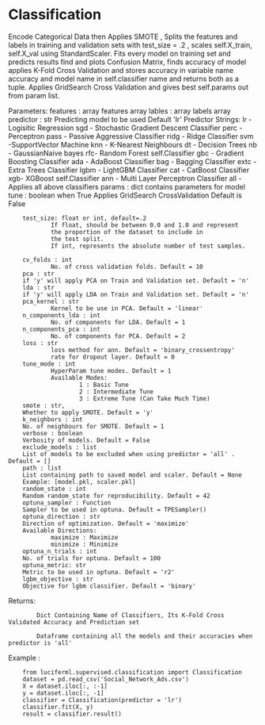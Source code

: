 # Classification

 Encode Categorical Data then Applies SMOTE , Splits the features and labels in training and validation sets with test_size = .2 , scales self.X_train, self.X_val using StandardScaler.
Fits every model on training set and predicts results find and plots Confusion Matrix,
finds accuracy of model applies K-Fold Cross Validation
and stores accuracy in variable name accuracy and model name in self.classifier name and returns both as a tuple.
Applies GridSearch Cross Validation and gives best self.params out from param list.

Parameters:
        features : array
                features array
        lables : array
                labels array
        predictor : str
                Predicting model to be used
                Default 'lr'
                        Predictor Strings:
                        lr - Logisitic Regression
                        sgd - Stochastic Gradient Descent Classifier
                        perc - Perceptron
                        pass - Passive Aggressive Classifier
                        ridg - Ridge Classifier
                        svm -SupportVector Machine
                        knn - K-Nearest Neighbours
                        dt - Decision Trees
                        nb - GaussianNaive bayes
                        rfc- Random Forest self.Classifier
                        gbc - Gradient Boosting Classifier
                        ada - AdaBoost Classifier
                        bag - Bagging Classifier
                        extc - Extra Trees Classifier
                        lgbm - LightGBM Classifier
                        cat - CatBoost Classifier
                        xgb- XGBoost self.Classifier
                        ann - Multi Layer Perceptron Classifier
                        all - Applies all above classifiers
        params : dict
                contains parameters for model
        tune : boolean
                when True Applies GridSearch CrossValidation
                Default is False

        test_size: float or int, default=.2
                If float, should be between 0.0 and 1.0 and represent
                the proportion of the dataset to include in
                the test split.
                If int, represents the absolute number of test samples.

        cv_folds : int
                No. of cross validation folds. Default = 10
        pca : str
        if 'y' will apply PCA on Train and Validation set. Default = 'n'
        lda : str
        if 'y' will apply LDA on Train and Validation set. Default = 'n'
        pca_kernel : str
                Kernel to be use in PCA. Default = 'linear'
        n_components_lda : int
                No. of components for LDA. Default = 1
        n_components_pca : int
                No. of components for PCA. Default = 2
        loss : str
                loss method for ann. Default = 'binary_crossentropy'
                rate for dropout layer. Default = 0
        tune_mode : int
                HyperParam tune modes. Default = 1
                Available Modes:
                        1 : Basic Tune
                        2 : Intermediate Tune
                        3 : Extreme Tune (Can Take Much Time)
        smote : str,
        Whether to apply SMOTE. Default = 'y'
        k_neighbors : int
        No. of neighbours for SMOTE. Default = 1
        verbose : boolean
        Verbosity of models. Default = False
        exclude_models : list
        List of models to be excluded when using predictor = 'all' . Default = []
        path : list
        List containing path to saved model and scaler. Default = None
        Example: [model.pkl, scaler.pkl]
        random_state : int
        Random random_state for reproducibility. Default = 42
        optuna_sampler : Function
        Sampler to be used in optuna. Default = TPESampler()
        optuna_direction : str
        Direction of optimization. Default = 'maximize'
        Available Directions:
                maximize : Maximize
                minimize : Minimize
        optuna_n_trials : int
        No. of trials for optuna. Default = 100
        optuna_metric: str
        Metric to be used in optuna. Default = 'r2'
        lgbm_objective : str
        Objective for lgbm classifier. Default = 'binary'
Returns:

            Dict Containing Name of Classifiers, Its K-Fold Cross Validated Accuracy and Prediction set

            Dataframe containing all the models and their accuracies when predictor is 'all'

Example :

        from luciferml.supervised.classification import Classification
        dataset = pd.read_csv('Social_Network_Ads.csv')
        X = dataset.iloc[:, :-1]
        y = dataset.iloc[:, -1]
        classifier = Classification(predictor = 'lr')
        classifier.fit(X, y)
        result = classifier.result()

